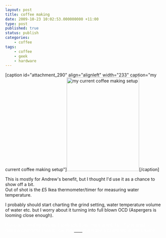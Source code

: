 ```yaml
---
layout: post
title: coffee making
date: 2009-10-23 10:02:53.000000000 +11:00
type: post
published: true
status: publish
categories:
    - coffee
tags:
    - coffee
    - geek
    - hardware
---
```


<p>[caption id="attachment_290" align="alignleft" width="233" caption="my current coffee making setup"]<a href="http://www.notionparallax.co.uk/wordpress/wp-content/uploads/2009/10/coffeeKit500.png"><img class="size-medium wp-image-290 " title="coffeeKit500" src="{{ site.baseurl }}/assets/coffeeKit500-233x300.png" alt="my current coffee making setup" width="233" height="300" /></a>[/caption]</p>
<p>This is mostly for Andrew's benefit, but I thought I'd use it as a chance to show off a bit.<br />
Out of shot is the £5 Ikea thermometer/timer for measuring water temperature.</p>
<p>I probably should start charting the grind setting, water temperature volume of water etc. but I worry about it turning into full blown OCD (Aspergers is looming close enough).</p>
<p><span style="color: #ffffff;">If you are reading this on Facebook then that's great, but if you want to make a comment then follow this </span><a href="http://www.notionparallax.co.uk/wordpress/index.php/2009/10/coffee-making"><span style="color: #ffffff;">link </span></a><span style="color: #ffffff;">and make a comment at the source.</span></p>
